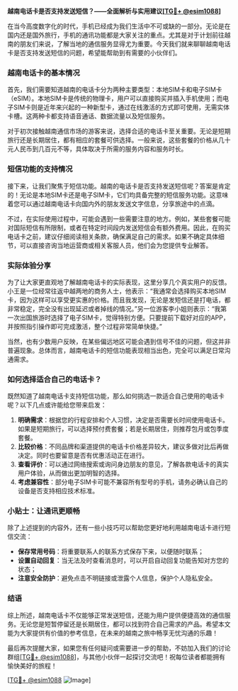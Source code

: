 **越南电话卡是否支持发送短信？——全面解析与实用建议[[TG💪+ @esim1088](https://t.me/s/esim1088)]**

在当今高度数字化的时代，手机已经成为我们生活中不可或缺的一部分。无论是在国内还是国外旅行，手机的通讯功能都是大家关注的重点。尤其是对于计划前往越南的朋友们来说，了解当地的通信服务显得尤为重要。今天我们就来聊聊越南电话卡是否支持发送短信的问题，希望能帮助到有需要的小伙伴们。

### 越南电话卡的基本情况

首先，我们需要知道越南的电话卡分为两种主要类型：本地SIM卡和电子SIM卡（eSIM）。本地SIM卡是传统的物理卡，用户可以直接购买并插入手机使用；而电子SIM卡则是近年来兴起的一种新型卡，通过在线激活的方式即可使用，无需实体卡槽。这两种卡都支持语音通话、数据流量以及短信服务。

对于初次接触越南通信市场的游客来说，选择合适的电话卡至关重要。无论是短期旅行还是长期居住，都有相应的套餐可供选择。一般来说，这些套餐的价格从几十元人民币到几百元不等，具体取决于所需的服务内容和服务时长。

### 短信功能的支持情况

接下来，让我们聚焦于短信功能。越南的电话卡是否支持发送短信呢？答案是肯定的！无论是本地SIM卡还是电子SIM卡，它们均具备完整的短信服务功能。这意味着您可以通过越南电话卡向国内外的朋友发送文字信息，分享旅途中的点滴。

不过，在实际使用过程中，可能会遇到一些需要注意的地方。例如，某些套餐可能对国际短信有所限制，或者在特定时间段内发送短信会有额外费用。因此，在购买电话卡之前，建议仔细阅读相关条款，确保满足自己的需求。如果不确定具体细节，可以直接咨询当地运营商或相关客服人员，他们会为您提供专业解答。

### 实际体验分享

为了让大家更直观地了解越南电话卡的实际表现，这里分享几个真实用户的反馈。小王是一位经常往返中越两地的商务人士，他表示：“我通常会选择购买本地SIM卡，因为这样可以享受更实惠的价格。而且我发现，无论是发短信还是打电话，都非常稳定，完全没有出现延迟或者掉线的情况。”另一位游客李小姐则表示：“我第一次出国旅游时选择了电子SIM卡，觉得特别方便。只要提前下载好对应的APP，并按照指引操作即可完成激活，整个过程非常简单快捷。”

当然，也有少数用户反映，在某些偏远地区可能会遇到信号不佳的问题，但这并非普遍现象。总体而言，越南电话卡的短信功能表现相当出色，完全可以满足日常沟通需求。

### 如何选择适合自己的电话卡？

既然知道了越南电话卡支持短信功能，那么如何挑选一款适合自己使用的电话卡呢？以下几点或许能给您带来启发：

1. **明确需求**：根据您的行程安排和个人习惯，决定是否需要长时间使用电话卡。如果是短期旅行，可以选择预付费套餐；若是长期居住，则推荐包月或包季度套餐。
2. **比较价格**：不同品牌和渠道提供的电话卡价格差异较大，建议多做对比后再做决定。同时也要留意是否有优惠活动正在进行。
3. **查看评价**：可以通过网络搜索或询问身边朋友的意见，了解各款电话卡的真实用户体验，从而做出更加明智的选择。
4. **考虑兼容性**：部分电子SIM卡可能不兼容所有型号的手机，请务必确认自己的设备是否支持相应技术标准。

### 小贴士：让通讯更顺畅

除了上述提到的内容外，还有一些小技巧可以帮助您更好地利用越南电话卡进行短信交流：

- **保存常用号码**：将重要联系人的联系方式保存下来，以便随时联系；
- **设置自动回复**：当无法及时查看消息时，可以开启自动回复功能告知对方您的状态；
- **注意安全防护**：避免点击不明链接或泄露个人信息，保护个人隐私安全。

### 结语

综上所述，越南电话卡不仅能够正常发送短信，还能为用户提供便捷高效的通信服务。无论您是短暂停留还是长期居住，都可以找到符合自己需求的产品。希望本文能为大家提供有价值的参考信息，在未来的越南之旅中畅享无忧沟通的乐趣！

最后再次提醒大家，如果您有任何疑问或需要进一步的帮助，不妨加入我们的讨论群组[[TG💪+ @esim1088](https://t.me/s/esim1088)]，与其他小伙伴一起探讨交流吧！祝每位读者都能拥有愉快美好的旅程！

[[TG💪+ @esim1088](https://t.me/s/esim1088) ![Image](https://i.postimg.cc/4NQfJmqS/Snipaste-2025-05-13-00-14-12.png)]
